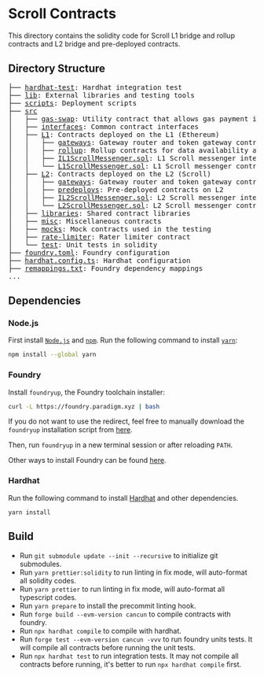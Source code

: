 # Scroll Contracts

This directory contains the solidity code for Scroll L1 bridge and rollup contracts and L2 bridge and pre-deployed contracts.

## Directory Structure

<pre>
├── <a href="./hardhat-test/">hardhat-test</a>: Hardhat integration test
├── <a href="./lib/">lib</a>: External libraries and testing tools
├── <a href="./scripts">scripts</a>: Deployment scripts
├── <a href="./src">src</a>
│   ├── <a href="./src/gas-swap/">gas-swap</a>: Utility contract that allows gas payment in other tokens
│   ├── <a href="./src/interfaces/">interfaces</a>: Common contract interfaces
│   ├── <a href="./src/L1/">L1</a>: Contracts deployed on the L1 (Ethereum)
│   │   ├── <a href="./src/L1/gateways/">gateways</a>: Gateway router and token gateway contracts
│   │   ├── <a href="./src/L1/rollup/">rollup</a>: Rollup contracts for data availability and finalization
│   │   ├── <a href="./src/L1/IL1ScrollMessenger.sol">IL1ScrollMessenger.sol</a>: L1 Scroll messenger interface
│   │   └── <a href="./src/L1/L1ScrollMessenger.sol">L1ScrollMessenger.sol</a>: L1 Scroll messenger contract
│   ├── <a href="./src/L2/">L2</a>: Contracts deployed on the L2 (Scroll)
│   │   ├── <a href="./src/L2/gateways/">gateways</a>: Gateway router and token gateway contracts
│   │   ├── <a href="./src/L2/predeploys/">predeploys</a>: Pre-deployed contracts on L2
│   │   ├── <a href="./src/L2/IL2ScrollMessenger.sol">IL2ScrollMessenger.sol</a>: L2 Scroll messenger interface
│   │   └── <a href="./src/L2/L2ScrollMessenger.sol">L2ScrollMessenger.sol</a>: L2 Scroll messenger contract
│   ├── <a href="./src/libraries/">libraries</a>: Shared contract libraries
│   ├── <a href="./src/misc/">misc</a>: Miscellaneous contracts
│   ├── <a href="./src/mocks/">mocks</a>: Mock contracts used in the testing
│   ├── <a href="./src/rate-limiter/">rate-limiter</a>: Rater limiter contract
│   └── <a href="./src/test/">test</a>: Unit tests in solidity
├── <a href="./foundry.toml">foundry.toml</a>: Foundry configuration
├── <a href="./hardhat.config.ts">hardhat.config.ts</a>: Hardhat configuration
├── <a href="./remappings.txt">remappings.txt</a>: Foundry dependency mappings
...
</pre>

## Dependencies

### Node.js

First install [`Node.js`](https://nodejs.org/en) and [`npm`](https://www.npmjs.com/).
Run the following command to install [`yarn`](https://classic.yarnpkg.com/en/):

```bash
npm install --global yarn
```

### Foundry

Install `foundryup`, the Foundry toolchain installer:

```bash
curl -L https://foundry.paradigm.xyz | bash
```

If you do not want to use the redirect, feel free to manually download the `foundryup` installation script from [here](https://raw.githubusercontent.com/foundry-rs/foundry/master/foundryup/foundryup).

Then, run `foundryup` in a new terminal session or after reloading `PATH`.

Other ways to install Foundry can be found [here](https://github.com/foundry-rs/foundry#installation).

### Hardhat

Run the following command to install [Hardhat](https://hardhat.org/) and other dependencies.

```
yarn install
```

## Build

- Run `git submodule update --init --recursive` to initialize git submodules.
- Run `yarn prettier:solidity` to run linting in fix mode, will auto-format all solidity codes.
- Run `yarn prettier` to run linting in fix mode, will auto-format all typescript codes.
- Run `yarn prepare` to install the precommit linting hook.
- Run `forge build --evm-version cancun` to compile contracts with foundry.
- Run `npx hardhat compile` to compile with hardhat.
- Run `forge test --evm-version cancun -vvv` to run foundry units tests. It will compile all contracts before running the unit tests.
- Run `npx hardhat test` to run integration tests. It may not compile all contracts before running, it's better to run `npx hardhat compile` first.
